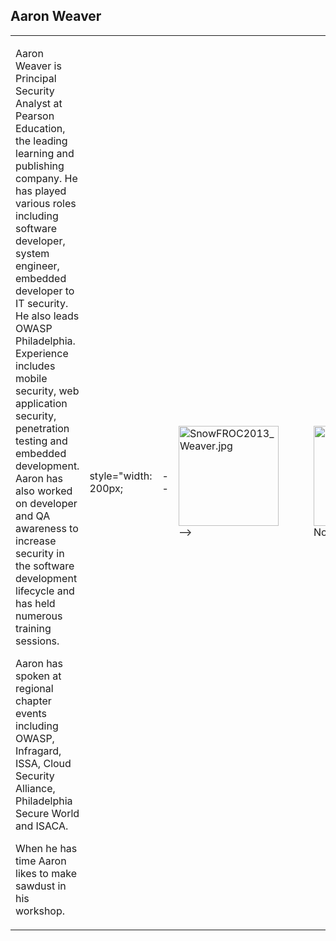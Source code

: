 ## Aaron Weaver

<table>
<tbody>
<tr class="odd">
<td><p>Aaron Weaver is Principal Security Analyst at Pearson Education, the leading learning and publishing company. He has played various roles including software developer, system engineer, embedded developer to IT security. He also leads OWASP Philadelphia. Experience includes mobile security, web application security, penetration testing and embedded development. Aaron has also worked on developer and QA awareness to increase security in the software development lifecycle and has held numerous training sessions.</p>
<p>Aaron has spoken at regional chapter events including OWASP, Infragard, ISSA, Cloud Security Alliance, Philadelphia Secure World and ISACA.</p>
<p>When he has time Aaron likes to make sawdust in his workshop.</p></td>
<td><p>style="width: 200px;</p></td>
<td><p>--</p></td>
<td><p><img src="SnowFROC2013_Weaver.jpg" title="fig:SnowFROC2013_Weaver.jpg" alt="SnowFROC2013_Weaver.jpg" width="160" /> --&gt;</p></td>
<td><figure>
<img src="Noimagen.jpg" title="Noimagen.jpg" alt="Noimagen.jpg" width="160" /><figcaption>Noimagen.jpg</figcaption>
</figure></td>
</tr>
</tbody>
</table>